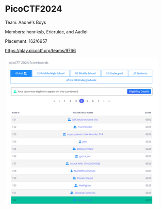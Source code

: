 # PicoCTF2024

Team: Aadne's Boys

Members: henriksb, Ericrulec, and Aadlei

Placement: 162/6957

https://play.picoctf.org/teams/9766

![placement](placement.png)
